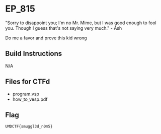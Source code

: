 # EP_815
"Sorry to disappoint you; I'm no Mr. Mime, but I was good enough to fool you. Though I guess that's not saying very much." - Ash

Do me a favor and prove this kid wrong

## Build Instructions
N/A

## Files for CTFd
- program.vsp
- how_to_vesp.pdf

## Flag
`UMDCTF{smuggl3d_n0m5}`

